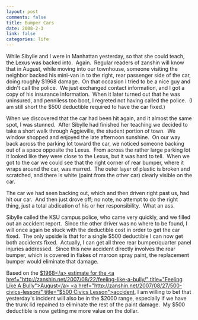 ```yaml
--- 
layout: post
comments: false
title: Bumper Cars
date: 2008-2-3
link: false
categories: life
---
```

While Sibylle and I were in Manhattan yesterday, so that she could teach, the Lexus was backed into.  Again.  Regular readers of zanshin will know that in August, while moving into our townhouse, someone visiting the neighbor backed his mini-van in to the right, rear passenger side of the car, doing roughly $1968 damage.  On that occasion I tried to be a nice guy and didn't call the police.  We just exchanged contact information, and I got a copy of his insurance information.  When it later turned out that he was uninsured, and penniless too boot, I regreted not having called the police.  (I am still short the $500 deductible required to have the car fixed.)

When we discovered that the car had been hit again, and it almost the same spot, I was stunned.  After Sibylle had finished her teaching we decided to take a short walk through Aggieville, the student portion of town.  We window shopped and enjoyed the late afternoon sunshine.  On our way back across the parking lot toward the car, we noticed someone backing out of a space opposite the Lexus.  From across the rather large parking lot it looked like they were close to the Lexus, but it was hard to tell.  When we got to the car we could see that the right corner of rear bumper, where it wraps around the car, was marred.  The outer layer of plastic is broken and scratched, and there is white (paint from the other car) clearly visible on the car.

The car we had seen backing out, which and then driven right past us, had hit our car.  And then just drove off; no note, no attempt to do the right thing, just a total abdication of his or her responsibility.  What an ass.

Sibylle called the KSU campus police, who came very quickly, and we filled out an accident report.  Since the other driver was no where to be found, I will once again be stuck with the deductible cost in order to get the car fixed.  The only upside is that for a single $500 deductible I can now get both accidents fixed.  Actually, I can get all three rear bumper/quarter panel injuries addressed.  Since this new accident directly involves the rear bumper, which is covered in flakes of maroon spray paint, the replacement bumper would eliminate that damage.

Based on the <a href="http://zanshin.net/2007/08/14/1968/" title="$1968">$1968</a> estimate for the <a href="http://zanshin.net/2007/08/22/feeling-like-a-bully/" title="Feeling Like A Bully">August</a> <a href="http://zanshin.net/2007/08/27/500-civics-lesson/" title="$500 Civics Lesson">accident</a>, I am willing to bet that yesterday's incident will also be in the $2000 range, especially if we have the trunk lid repained to eliminate the rest of the paint damage.  My $500 deductible is now getting me more value on the dollar.

